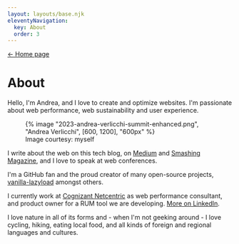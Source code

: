 ```yaml
---
layout: layouts/base.njk
eleventyNavigation:
  key: About
  order: 3
---
```


<nav class="post-back post-back--top">
	<a href="/">&larr; Home page</a>
</nav>

# About

Hello, I'm Andrea, and I love to create and optimize websites. I'm passionate about web performance, web sustainability and user experience.

<figure class="about-face">
	{% image "2023-andrea-verlicchi-summit-enhanced.png", "Andrea Verlicchi", [600, 1200], "600px" %}
	<figcaption>Image courtesy: myself</figcaption>
</figure>

I write about the web on this tech blog, on [Medium](https://medium.com/@andrea.verlicchi) and [Smashing Magazine](https://www.smashingmagazine.com/author/andrea-verlicchi/), and I love to speak at web conferences.

I'm a GitHub fan and the proud creator of many open-source projects, [vanilla-lazyload](https://github.com/verlok/vanilla-lazyload) amongst others.

I currently work at [Cognizant Netcentric](https://www.netcentric.biz) as web performance consultant, and product owner for a RUM tool we are developing. [More on LinkedIn](https://linkedin.com/in/andreaverlicchi).

I love nature in all of its forms and - when I'm not geeking around - I love cycling, hiking, eating local food, and all kinds of foreign and regional languages and cultures.
